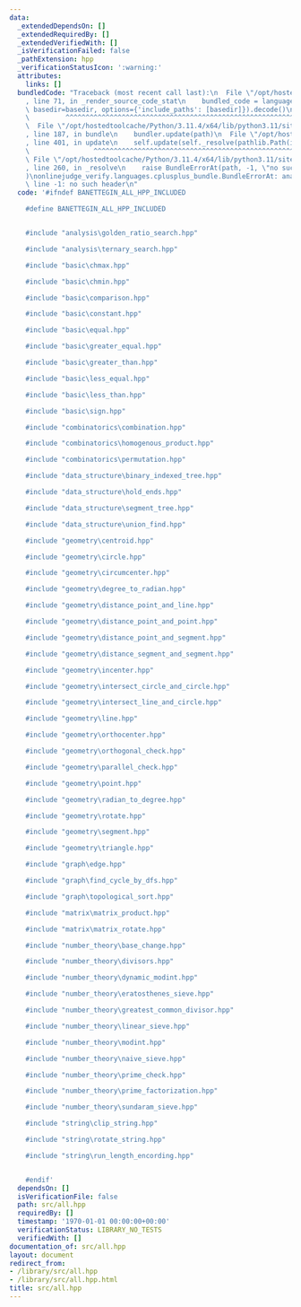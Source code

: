 ```yaml
---
data:
  _extendedDependsOn: []
  _extendedRequiredBy: []
  _extendedVerifiedWith: []
  _isVerificationFailed: false
  _pathExtension: hpp
  _verificationStatusIcon: ':warning:'
  attributes:
    links: []
  bundledCode: "Traceback (most recent call last):\n  File \"/opt/hostedtoolcache/Python/3.11.4/x64/lib/python3.11/site-packages/onlinejudge_verify/documentation/build.py\"\
    , line 71, in _render_source_code_stat\n    bundled_code = language.bundle(stat.path,\
    \ basedir=basedir, options={'include_paths': [basedir]}).decode()\n          \
    \         ^^^^^^^^^^^^^^^^^^^^^^^^^^^^^^^^^^^^^^^^^^^^^^^^^^^^^^^^^^^^^^^^^^^^^^^^^^^^^^^^^\n\
    \  File \"/opt/hostedtoolcache/Python/3.11.4/x64/lib/python3.11/site-packages/onlinejudge_verify/languages/cplusplus.py\"\
    , line 187, in bundle\n    bundler.update(path)\n  File \"/opt/hostedtoolcache/Python/3.11.4/x64/lib/python3.11/site-packages/onlinejudge_verify/languages/cplusplus_bundle.py\"\
    , line 401, in update\n    self.update(self._resolve(pathlib.Path(included), included_from=path))\n\
    \                ^^^^^^^^^^^^^^^^^^^^^^^^^^^^^^^^^^^^^^^^^^^^^^^^^^^^^^^^^\n \
    \ File \"/opt/hostedtoolcache/Python/3.11.4/x64/lib/python3.11/site-packages/onlinejudge_verify/languages/cplusplus_bundle.py\"\
    , line 260, in _resolve\n    raise BundleErrorAt(path, -1, \"no such header\"\
    )\nonlinejudge_verify.languages.cplusplus_bundle.BundleErrorAt: analysis\\golden_ratio_search.hpp:\
    \ line -1: no such header\n"
  code: '#ifndef BANETTEGIN_ALL_HPP_INCLUDED

    #define BANETTEGIN_ALL_HPP_INCLUDED


    #include "analysis\golden_ratio_search.hpp"

    #include "analysis\ternary_search.hpp"

    #include "basic\chmax.hpp"

    #include "basic\chmin.hpp"

    #include "basic\comparison.hpp"

    #include "basic\constant.hpp"

    #include "basic\equal.hpp"

    #include "basic\greater_equal.hpp"

    #include "basic\greater_than.hpp"

    #include "basic\less_equal.hpp"

    #include "basic\less_than.hpp"

    #include "basic\sign.hpp"

    #include "combinatorics\combination.hpp"

    #include "combinatorics\homogenous_product.hpp"

    #include "combinatorics\permutation.hpp"

    #include "data_structure\binary_indexed_tree.hpp"

    #include "data_structure\hold_ends.hpp"

    #include "data_structure\segment_tree.hpp"

    #include "data_structure\union_find.hpp"

    #include "geometry\centroid.hpp"

    #include "geometry\circle.hpp"

    #include "geometry\circumcenter.hpp"

    #include "geometry\degree_to_radian.hpp"

    #include "geometry\distance_point_and_line.hpp"

    #include "geometry\distance_point_and_point.hpp"

    #include "geometry\distance_point_and_segment.hpp"

    #include "geometry\distance_segment_and_segment.hpp"

    #include "geometry\incenter.hpp"

    #include "geometry\intersect_circle_and_circle.hpp"

    #include "geometry\intersect_line_and_circle.hpp"

    #include "geometry\line.hpp"

    #include "geometry\orthocenter.hpp"

    #include "geometry\orthogonal_check.hpp"

    #include "geometry\parallel_check.hpp"

    #include "geometry\point.hpp"

    #include "geometry\radian_to_degree.hpp"

    #include "geometry\rotate.hpp"

    #include "geometry\segment.hpp"

    #include "geometry\triangle.hpp"

    #include "graph\edge.hpp"

    #include "graph\find_cycle_by_dfs.hpp"

    #include "graph\topological_sort.hpp"

    #include "matrix\matrix_product.hpp"

    #include "matrix\matrix_rotate.hpp"

    #include "number_theory\base_change.hpp"

    #include "number_theory\divisors.hpp"

    #include "number_theory\dynamic_modint.hpp"

    #include "number_theory\eratosthenes_sieve.hpp"

    #include "number_theory\greatest_common_divisor.hpp"

    #include "number_theory\linear_sieve.hpp"

    #include "number_theory\modint.hpp"

    #include "number_theory\naive_sieve.hpp"

    #include "number_theory\prime_check.hpp"

    #include "number_theory\prime_factorization.hpp"

    #include "number_theory\sundaram_sieve.hpp"

    #include "string\clip_string.hpp"

    #include "string\rotate_string.hpp"

    #include "string\run_length_encording.hpp"


    #endif'
  dependsOn: []
  isVerificationFile: false
  path: src/all.hpp
  requiredBy: []
  timestamp: '1970-01-01 00:00:00+00:00'
  verificationStatus: LIBRARY_NO_TESTS
  verifiedWith: []
documentation_of: src/all.hpp
layout: document
redirect_from:
- /library/src/all.hpp
- /library/src/all.hpp.html
title: src/all.hpp
---
```

